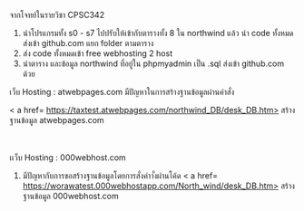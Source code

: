 จากโจทย์ในรายวิชา CPSC342</a><br />

1. นำโปรแกรมทั้ง s0 - s7 ไปปรับให้เข้ากับตารางทั้ง 8 ใน northwind
แล้ว นำ code ทั้งหมด ส่งเข้า github.com แยก folder ตามตาราง
2. ส่ง code ทั้งหมดเข้า free webhosting 2 host
3. นำตาราง และข้อมูล northwind ที่อยู่ใน phpmyadmin เป็น .sql 
ส่งเข้า github.com ด้วย

เว็บ Hosting : atwebpages.com
มีปัญหาในการสร้างฐานข้อมูลผ่านคำสั่ง

< a href= https://taxtest.atwebpages.com/northwind_DB/desk_DB.htm> สร้างฐานข้อมูล atwebpages.com </a>

<br></br>
เเว็บ Hosting : 000webhost.com
1. มีปัญหากับการขอสร้างฐานข้อมูลโดยการสั่งคำาั่งผ่านโค้ด
< a href= https://worawatest.000webhostapp.com/North_wind/desk_DB.htm> สร้างฐานข้อมูล 000webhost.com </a>

